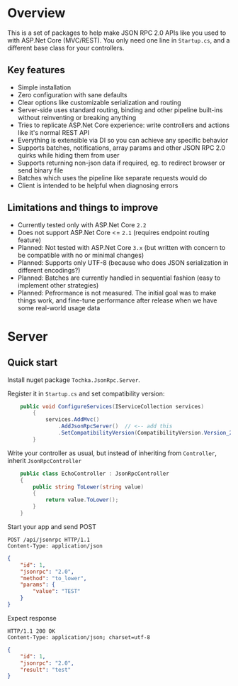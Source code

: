# Overview

This is a set of packages to help make JSON RPC 2.0 APIs like you used to with ASP.Net Core (MVC/REST).
You only need one line in `Startup.cs`, and a different base class for your controllers.

## Key features

* Simple installation
* Zero configuration with sane defaults
* Clear options like customizable serialization and routing
* Server-side uses standard routing, binding and other pipeline built-ins without reinventing or breaking anything
* Tries to replicate ASP.Net Core experience: write controllers and actions like it's normal REST API
* Everything is extensible via DI so you can achieve any specific behavior
* Supports batches, notifications, array params and other JSON RPC 2.0 quirks while hiding them from user
* Supports returning non-json data if required, eg. to redirect browser or send binary file
* Batches which uses the pipeline like separate requests would do
* Client is intended to be helpful when diagnosing errors

## Limitations and things to improve

* Currently tested only with ASP.Net Core `2.2`
* Does not support ASP.Net Core <= `2.1` (requires endpoint routing feature)
* Planned: Not tested with ASP.Net Core `3.x` (but written with concern to be compatible with no or minimal changes)
* Planned: Supports only UTF-8 (because who does JSON serialization in different encodings?)
* Planned: Batches are currently handled in sequential fashion (easy to implement other strategies)
* Planned: Pefrormance is not measured. The initial goal was to make things work, and fine-tune performance after release when we have some real-world usage data

# Server

## Quick start

Install nuget package `Tochka.JsonRpc.Server`.

Register it in `Startup.cs` and set compatibility version:

```cs
    public void ConfigureServices(IServiceCollection services)
        {
		    services.AddMvc()
                .AddJsonRpcServer()  // <-- add this
                .SetCompatibilityVersion(CompatibilityVersion.Version_2_2);  // <-- this is required because 2.1 disables endpoint routing
        }
```

Write your controller as usual, but instead of inheriting from `Controller`, inherit `JsonRpcController`

```cs
    public class EchoController : JsonRpcController
	{
	    public string ToLower(string value)
        {
            return value.ToLower();
        }
	}
```

Start your app and send POST
```http
POST /api/jsonrpc HTTP/1.1
Content-Type: application/json
```
```json
{
    "id": 1,
    "jsonrpc": "2.0",
    "method": "to_lower",
    "params": {
        "value": "TEST"
    }
}
```

Expect response

```HTTP
HTTP/1.1 200 OK
Content-Type: application/json; charset=utf-8
```
```json
{
    "id": 1,
    "jsonrpc": "2.0",
    "result": "test"
}
```